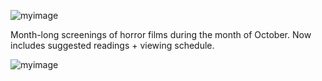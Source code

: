 ![myimage](https://rebecca-ricks.com/images/shocktober.png)

Month-long screenings of horror films during the month of October. Now includes suggested readings + viewing schedule.

![myimage](https://rebecca-ricks.com/images/IMG_1848.png)
